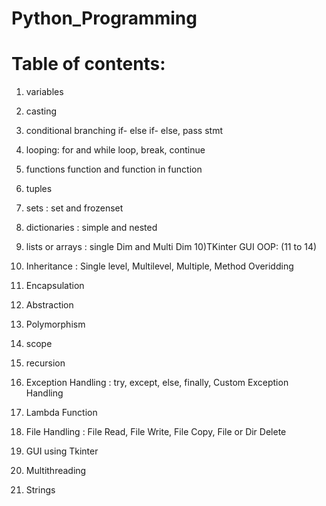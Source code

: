 # Python_Programming

# Table of contents:

1) variables
2) casting
3) conditional branching
  if- else if- else,
  pass stmt
4) looping:
  for and while loop,
  break,
  continue
5) functions
  function and function in function
6) tuples
7) sets : set and frozenset
8) dictionaries : simple and nested
9) lists or arrays : single Dim and Multi Dim
10)TKinter GUI
OOP: (11 to 14)
11) Inheritance :
     Single level,
     Multilevel, 
     Multiple,
     Method Overidding
12) Encapsulation
13) Abstraction
14) Polymorphism

15) scope
16) recursion
17) Exception Handling :
  try, except, else, finally,
  Custom Exception Handling
18) Lambda Function
19) File Handling :
  File Read,
  File Write,
  File Copy,
  File or Dir Delete
20) GUI using Tkinter
21) Multithreading
22) Strings
